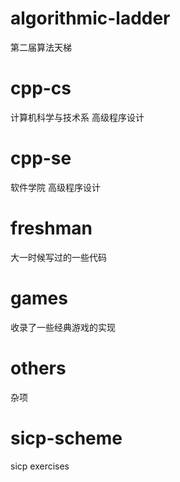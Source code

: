 # algorithmic-ladder

第二届算法天梯

# cpp-cs

计算机科学与技术系 高级程序设计

# cpp-se

软件学院 高级程序设计

# freshman

大一时候写过的一些代码

# games

收录了一些经典游戏的实现

# others

杂项

# sicp-scheme

sicp exercises